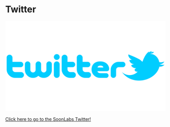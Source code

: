 # Twitter

![](<../../.gitbook/assets/image (5).png>)

[Click here to go to the SoonLabs Twitter!](https://twitter.com/soon\_labs)
